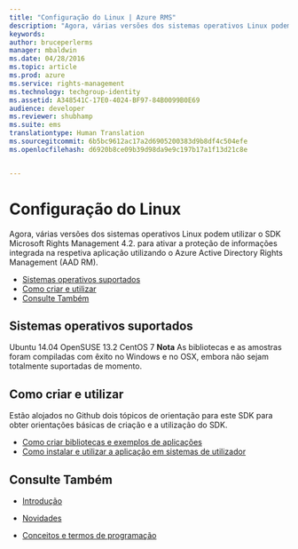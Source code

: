 ```yaml
---
title: "Configuração do Linux | Azure RMS"
description: "Agora, várias versões dos sistemas operativos Linux podem utilizar o SDK Microsoft Rights Management 4.2."
keywords: 
author: bruceperlerms
manager: mbaldwin
ms.date: 04/28/2016
ms.topic: article
ms.prod: azure
ms.service: rights-management
ms.technology: techgroup-identity
ms.assetid: A348541C-17E0-4024-BF97-84B0099B0E69
audience: developer
ms.reviewer: shubhamp
ms.suite: ems
translationtype: Human Translation
ms.sourcegitcommit: 6b5bc9612ac17a2d6905200383d9b8df4c504efe
ms.openlocfilehash: d6920b8ce09b39d98da9e9c197b17a1f13d21c8e


---
```


# Configuração do Linux


Agora, várias versões dos sistemas operativos Linux podem utilizar o SDK Microsoft Rights Management 4.2. para ativar a proteção de informações integrada na respetiva aplicação utilizando o Azure Active Directory Rights Management (AAD RM).

-   [Sistemas operativos suportados](#supported_operating_systems)
-   [Como criar e utilizar](#how_to_build_and_use)
-   [Consulte Também](#see_also)

## Sistemas operativos suportados


Ubuntu 14.04 OpenSUSE 13.2 CentOS 7 **Nota** As bibliotecas e as amostras foram compiladas com êxito no Windows e no OSX, embora não sejam totalmente suportadas de momento.

 

## Como criar e utilizar

Estão alojados no Github dois tópicos de orientação para este SDK para obter orientações básicas de criação e a utilização do SDK.

-   [Como criar bibliotecas e exemplos de aplicações](https://github.com/AzureAD/rms-sdk-for-cpp/blob/master/docs/how_to_build_it.md)
-   [Como instalar e utilizar a aplicação em sistemas de utilizador](https://github.com/AzureAD/rms-sdk-for-cpp/blob/master/docs/how_to_use_it.md)

## Consulte Também

* [Introdução](get-started.md)

* [Novidades](release-notes.md)

* [Conceitos e termos de programação](core-concepts.md)

 

 






<!--HONumber=Jun16_HO4-->


